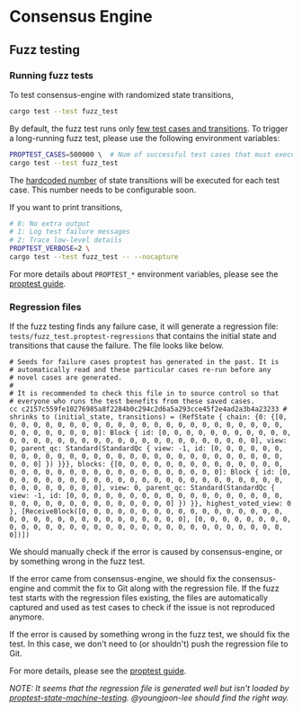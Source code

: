 # Consensus Engine

## Fuzz testing

### Running fuzz tests

To test consensus-engine with randomized state transitions,
```bash
cargo test --test fuzz_test
```

By default, the fuzz test runs only [few test cases and transitions](tests/fuzz_test.rs#L15).
To trigger a long-running fuzz test, please use the following environment variables:
```bash
PROPTEST_CASES=500000 \  # Num of successful test cases that must execute
cargo test --test fuzz_test
```
The [hardcoded number](tests/fuzz_test.rs#L20) of state transitions will be executed for each test case.
This number needs to be configurable soon.

If you want to print transitions,
```bash
# 0: No extra output
# 1: Log test failure messages
# 2: Trace low-level details
PROPTEST_VERBOSE=2 \
cargo test --test fuzz_test -- --nocapture
```

For more details about `PROPTEST_*` environment variables, please see the [proptest guide](https://github.com/proptest-rs/proptest/blob/7d840ca5071bed1a986dd7e0db080847a07c9818/proptest/src/test_runner/config.rs#L186).

### Regression files

If the fuzz testing finds any failure case, it will generate a regression file: `tests/fuzz_test.proptest-regressions` that contains the initial state and transitions that cause the failure. The file looks like below.
```
# Seeds for failure cases proptest has generated in the past. It is
# automatically read and these particular cases re-run before any
# novel cases are generated.
#
# It is recommended to check this file in to source control so that
# everyone who runs the test benefits from these saved cases.
cc c2157c559fe10276985a8f2284b0c294c2d6a5a293cce45f2e4ad2a3b4a23233 # shrinks to (initial_state, transitions) = (RefState { chain: {0: {[0, 0, 0, 0, 0, 0, 0, 0, 0, 0, 0, 0, 0, 0, 0, 0, 0, 0, 0, 0, 0, 0, 0, 0, 0, 0, 0, 0, 0, 0, 0, 0]: Block { id: [0, 0, 0, 0, 0, 0, 0, 0, 0, 0, 0, 0, 0, 0, 0, 0, 0, 0, 0, 0, 0, 0, 0, 0, 0, 0, 0, 0, 0, 0, 0, 0], view: 0, parent_qc: Standard(StandardQc { view: -1, id: [0, 0, 0, 0, 0, 0, 0, 0, 0, 0, 0, 0, 0, 0, 0, 0, 0, 0, 0, 0, 0, 0, 0, 0, 0, 0, 0, 0, 0, 0, 0, 0] }) }}}, blocks: {[0, 0, 0, 0, 0, 0, 0, 0, 0, 0, 0, 0, 0, 0, 0, 0, 0, 0, 0, 0, 0, 0, 0, 0, 0, 0, 0, 0, 0, 0, 0, 0]: Block { id: [0, 0, 0, 0, 0, 0, 0, 0, 0, 0, 0, 0, 0, 0, 0, 0, 0, 0, 0, 0, 0, 0, 0, 0, 0, 0, 0, 0, 0, 0, 0, 0], view: 0, parent_qc: Standard(StandardQc { view: -1, id: [0, 0, 0, 0, 0, 0, 0, 0, 0, 0, 0, 0, 0, 0, 0, 0, 0, 0, 0, 0, 0, 0, 0, 0, 0, 0, 0, 0, 0, 0, 0, 0] }) }}, highest_voted_view: 0 }, [ReceiveBlock([0, 0, 0, 0, 0, 0, 0, 0, 0, 0, 0, 0, 0, 0, 0, 0, 0, 0, 0, 0, 0, 0, 0, 0, 0, 0, 0, 0, 0, 0, 0, 0], [0, 0, 0, 0, 0, 0, 0, 0, 0, 0, 0, 0, 0, 0, 0, 0, 0, 0, 0, 0, 0, 0, 0, 0, 0, 0, 0, 0, 0, 0, 0, 0])])
```
We should manually check if the error is caused by consensus-engine, or by something wrong in the fuzz test.

If the error came from consensus-engine, we should fix the consensus-engine and commit the fix to Git along with the regression file.
If the fuzz test starts with the regression files existing, the files are automatically captured and used as test cases to check if the issue is not reproduced anymore.

If the error is caused by something wrong in the fuzz test, we should fix the test.
In this case, we don't need to (or shouldn't) push the regression file to Git.

For more details, please see the [proptest guide](https://proptest-rs.github.io/proptest/proptest/state-machine.html).

_NOTE: It seems that the regression file is generated well but isn't loaded by [proptest-state-machine-testing](https://proptest-rs.github.io/proptest/proptest/state-machine.html). @youngjoon-lee should find the right way._
